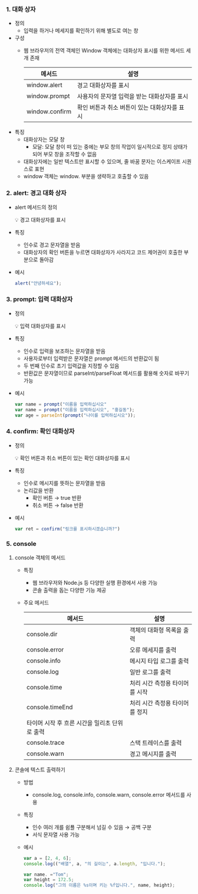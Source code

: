 ### 1. 대화 상자

- 정의
    - 입력을 하거나 메세지를 확인하기 위해 별도로 여는 창
- 구성
    - 웹 브라우저의 전역 객체인 Window 객체에는 대화상자 표시를 위한 메서드 세 개 존재
        
        
        | 메서드 | 설명 |
        | --- | --- |
        | window.alert | 경고 대화상자를 표시 |
        | window.prompt | 사용자의 문자열 입력을 받는 대화상자를 표시 |
        | window.confirm | 확인 버튼과 취소 버튼이 있는 대화상자를 표시 |
- 특징
    - 대화상자는 모달 창
        - 모달: 모달 창이 떠 있는 중에는 부모 창의 작업이 일시적으로 정지 상태가 되어 부모 창을 조작할 수 없음
    - 대화상자에는 일반 텍스트만 표시할 수 있으며, 줄 바꿈 문자는 이스케이프 시퀀스로 표현
    - window 객체는 window. 부분을 생략하고 호출할 수 있음

### 2. alert: 경고 대화 상자

- alert 메서드의 정의
    
    <aside>
    💡 경고 대화상자를 표시
    
    </aside>
    
- 특징
    - 인수로 경고 문자열을 받음
    - 대화상자의 확인 버튼을 누르면 대화상자가 사라지고 코드 제어권이 호출한 부분으로 돌아감
- 예시
    
    ```jsx
    alert("안녕하세요");
    ```
    

### 3. prompt: 입력 대화상자

- 정의
    
    <aside>
    💡 입력 대화상자를 표시
    
    </aside>
    
- 특징
    - 인수로 입력을 보조하는 문자열을 받음
    - 사용자로부터 입력받은 문자열은 prompt 메서드의 반환값이 됨
    - 두 번째 인수로 초기 입력값을 지정할 수 있음
    - 반환값은 문자열이므로 parseInt/parseFloat 메서드를 활용해 숫자로 바꾸기 가능
- 예시
    
    ```jsx
    var name = prompt("이름을 입력하십시오"
    var name = prompt("이름을 입력하십시오", "홍길동");
    var age = parseInt(prompt("나이를 입력하십시오"));
    ```
    

### 4. confirm: 확인 대화상자

- 정의
    
    <aside>
    💡 확인 버튼과 취소 버튼이 있는 확인 대화상자를 표시
    
    </aside>
    
- 특징
    - 인수로 메시지를 뜻하는 문자열을 받음
    - 논리값을 반환
        - 확인 버튼 → true 반환
        - 취소 버튼 → false 반환
- 예시
    
    ```jsx
    var ret = confirm("링크를 표시하시겠습니까?")
    ```
    

### 5. console

1. console 객체의 메서드
    - 특징
        - 웹 브라우저와 Node.js 등 다양한 실행 환경에서 사용 가능
        - 콘솔 출력을 돕는 다양한 기능 제공
    - 주요 메서드
        
        
        | 메서드 | 설명 |
        | --- | --- |
        | console.dir | 객체의 대화형 목록을 출력 |
        | console.error | 오류 메세지를 출력 |
        | console.info | 메시지 타입 로그를 출력 |
        | console.log | 일반 로그를 출력 |
        | console.time | 처리 시간 측정용 타이머를 시작 |
        | console.timeEnd | 처리 시간 측정용 타이머를 정지
        타이머 시작 후 흐른 시간을 밀리초 단위로 출력 |
        | console.trace | 스택 트레이스를 출력 |
        | console.warn | 경고 메시지를 출력 |
2. 콘솔에 텍스트 출력하기
    - 방법
        - console.log, console.info, console.warn, console.error 메서드를 사용
    - 특징
        - 인수 여러 개를 쉼푤 구분해서 넘길 수 있음 → 공백 구분
        - 서식 문자열 사용 가능
    - 예시
        
        ```jsx
        var a = [2, 4, 6];
        console.log(("배열", a, "의 길이는", a.length, "입니다.");
        
        var name. ="Tom";
        var height = 172.5;
        console.log("그의 이름은 %s이며 키는 %f입니다.", name, height);
        ```